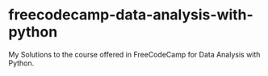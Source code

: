 # freecodecamp-data-analysis-with-python
My Solutions to the course offered in FreeCodeCamp for Data Analysis with Python.
